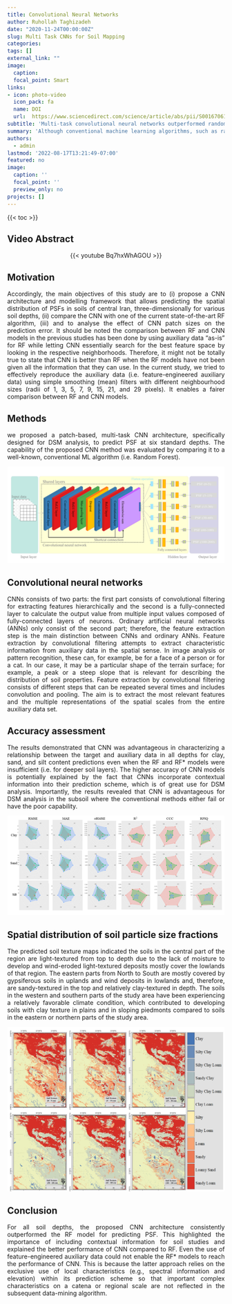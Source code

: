 ```yaml
---
title: Convolutional Neural Networks 
author: Ruhollah Taghizadeh
date: "2020-11-24T00:00:00Z"
slug: Multi Task CNNs for Soil Mapping
categories: 
tags: []
external_link: ""
image:
  caption: 
  focal_point: Smart
links:
- icon: photo-video
  icon_pack: fa
  name: DOI
  url:  https://www.sciencedirect.com/science/article/abs/pii/S0016706119312777
subtitle: 'Multi-task convolutional neural networks outperformed random forest for mapping soil particle size fractions in central Iran'
summary: 'Although conventional machine learning algorithms, such as random forest, have been extensively used in digital soil mapping to predict the PSF, less research examined the potential of state-of-the-art deep learning approaches for such processing. Convolutional neural networks are able to incorporate contextual information about the landscape, which is of great use for digital soil mapping analysis.'
authors: 
  - admin
lastmod: '2022-08-17T13:21:49-07:00'
featured: no
image:
  caption: ''
  focal_point: ''
  preview_only: no
projects: []
---
```

{{< toc >}} 

## Video Abstract
<center>

{{< youtube Bq7hxWhAGOU >}}

</center>

## Motivation
<style>
body {
text-align: justify}
</style>
Accordingly, the main objectives of this study are to (i) propose a CNN architecture and modelling framework that allows predicting the spatial distribution of PSFs in soils of central Iran, three-dimensionally for various soil depths, (ii) compare the CNN with one of the current state-of-the-art RF algorithm, (iii) and to analyse the effect of CNN patch sizes on the prediction error. It should be noted the comparison between RF and CNN models in the previous studies has been done by using auxiliary data “as-is” for RF while letting CNN essentially search for the best feature space by looking in the respective neighborhoods. Therefore, it might not be totally true to state that CNN is better than RF when the RF models have not been given all the information that they can use. In the current study, we tried to effectively reproduce the auxiliary data (i.e. feature-engineered auxiliary data) using simple smoothing (mean) filters with different neighbourhood sizes (radii of 1, 3, 5, 7, 9, 15, 21, and 29 pixels). It enables a fairer comparison between RF and CNN models.

## Methods

we proposed a patch-based, multi-task CNN architecture, specifically designed for DSM analysis, to predict PSF at six standard depths. The capability of the proposed CNN method was evaluated by comparing it to a well-known, conventional ML algorithm (i.e. Random Forest).

![](fig1.png)

## Convolutional neural networks

CNNs consists of two parts: the first part consists of convolutional filtering for extracting features hierarchically and the second is a fully-connected layer to calculate the output value from multiple input values composed of fully-connected layers of neurons. Ordinary artificial neural networks (ANNs) only consist of the second part; therefore, the feature extraction step is the main distinction between CNNs and ordinary ANNs. Feature extraction by convolutional filtering attempts to extract characteristic information from auxiliary data in the spatial sense. In image analysis or pattern recognition, these can, for example, be for a face of a person or for a cat. In our case, it may be a particular shape of the terrain surface; for example, a peak or a steep slope that is relevant for describing the distribution of soil properties. Feature extraction by convolutional filtering consists of different steps that can be repeated several times and includes convolution and pooling. The aim is to extract the most relevant features and the multiple representations of the spatial scales from the entire auxiliary data set.

## Accuracy assessment

The results demonstrated that CNN was advantageous in characterizing a relationship between the target and auxiliary data in all depths for clay, sand, and silt content predictions even when the RF and RF* models were insufficient (i.e. for deeper soil layers). The higher accuracy of CNN models is potentially explained by the fact that CNNs incorporate contextual information into their prediction scheme, which is of great use for DSM analysis. Importantly, the results revealed that CNN is advantageous for DSM analysis in the subsoil where the conventional methods either fail or have the poor capability.

![](fig2.png)

## Spatial distribution of soil particle size fractions

The predicted soil texture maps indicated the soils in the central part of the region are light-textured from top to depth due to the lack of moisture to develop and wind-eroded light-textured deposits mostly cover the lowlands of that region. The eastern parts from North to South are mostly covered by gypsiferous soils in uplands and wind deposits in lowlands and, therefore, are sandy-textured in the top and relatively clay-textured in depth. The soils in the western and southern parts of the study area have been experiencing a relatively favorable climate condition, which contributed to developing soils with clay texture in plains and in sloping piedmonts compared to soils in the eastern or northern parts of the study area.

![](fig3.png)


## Conclusion

For all soil depths, the proposed CNN architecture consistently outperformed the RF model for predicting PSF. This highlighted the importance of including contextual information for soil studies and explained the better performance of CNN compared to RF. Even the use of feature-engineered auxiliary data could not enable the RF* models to reach the performance of CNN. This is because the latter approach relies on the exclusive use of local characteristics (e.g., spectral information and elevation) within its prediction scheme so that important complex characteristics on a catena or regional scale are not reflected in the subsequent data-mining algorithm.
